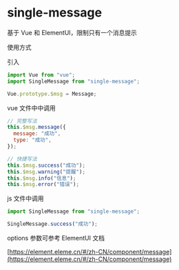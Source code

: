 # single-message

基于 Vue 和 ElementUI，限制只有一个消息提示

使用方式

引入

```js
import Vue from "vue";
import SingleMessage from "single-message";

Vue.prototype.$msg = Message;
```

vue 文件中中调用

```js
// 完整写法
this.$msg.message({
  message: "成功",
  type: "成功",
});

// 快捷写法
this.$msg.success("成功");
this.$msg.warning("提醒");
this.$msg.info("信息");
this.$msg.error("错误");
```

js 文件中调用

```js
import SingleMessage from "single-message";

SingleMessage.success("成功");
```

options 参数可参考 ElementUI 文档

[https://element.eleme.cn/#/zh-CN/component/message](https://element.eleme.cn/#/zh-CN/component/message)
